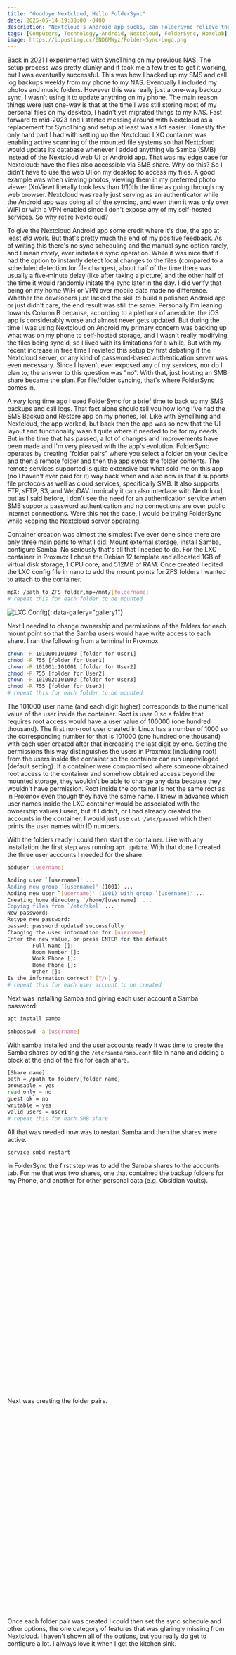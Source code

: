 ```yaml
---
title: "Goodbye Nextcloud, Hello FolderSync"
date: 2025-05-14 19:38:00 -0400
description: "Nextcloud's Android app sucks, can FolderSync relieve the headaches?"
tags: [Computers, Technology, Android, Nextcloud, FolderSync, Homelab]
image: https://i.postimg.cc/0ND6MWyz/Folder-Sync-Logo.png
---
```


<style>
    .div25 {
        float:left;
        padding: 10px 8px;
        height:150px;
        width:25%;
        overflow:hidden;   
    }
    .div33 {
        float:left;
        padding: 10px 8px;
        height:175px;
        width:33%;
        overflow:hidden;
        }
    .div50 {
        float:left;
        padding: 10px 8px;
        height:200px;
        width:50%;
        overflow:hidden;
        }
    .flex33{
        padding-top: 35px;
        padding-left: 8px;
        padding-right: 8px;
        height: 175px;
    }
    .clear {
        clear:both;
        height:1.2em;
        margin-bottom:-1px;
    }
</style>

Back in 2021 I experimented with SyncThing on my previous NAS.  The setup process was pretty clunky and it took me a few tries to get it working, but I was eventually successful.  This was how I backed up my SMS and call log backups weekly from my phone to my NAS.  Eventually I included my photos and music folders.  However this was really just a one-way backup sync, I wasn't using it to update anything on my phone.  The main reason things were just one-way is that at the time I was still storing most of my personal files on my desktop, I hadn't yet migrated things to my NAS.  Fast forward to mid-2023 and I started messing around with Nextcloud as a replacement for SyncThing and setup at least was a lot easier.  Honestly the only hard part I had with setting up the Nextcloud LXC container was enabling active scanning of the mounted file systems so that Nextcloud would update its database whenever I added anything via Samba (SMB) instead of the Nextcloud web UI or Android app.  That was my edge case for Nextcloud: have the files also accessible via SMB share.  Why do this?  So I didn't have to use the web UI on my desktop to access my files.  A good example was when viewing photos, viewing them in my preferred photo viewer (XnView) literally took less than 1/10th the time as going through my web browser.  Nextcloud was really just serving as an authenticator while the Android app was doing all of the syncing, and even then it was only over WiFi or with a VPN enabled since I don't expose any of my self-hosted services.  So why retire Nextcloud?

To give the Nextcloud Android app some credit where it's due, the app at least *did* work.  But that's pretty much the end of my positive feedback.  As of writing this there's no sync scheduling and the manual sync option rarely, and I mean *rarely*, ever initiates a sync operation.  While it was nice that it had the option to instantly detect local changes to the files (compared to a scheduled detection for file changes), about half of the time there was usually a five-minute delay (like after taking a picture) and the other half of the time it would randomly initate the sync later in the day.  I did verify that being on my home WiFi or VPN over mobile data made no difference.  Whether the developers just lacked the skill to build a polished Android app or just didn't care, the end result was still the same.  Personally I'm leaning towards Column B because, according to a plethora of anecdote, the iOS app is considerably worse and almost never gets updated.  But during the time I was using Nextcloud on Android my primary concern was backing up what was on my phone to self-hosted storage, and I wasn't really modifying the files being sync'd, so I lived with its limitations for a while.  But with my recent increase in free time I revisted this setup by first debating if the Nextcloud server, or any kind of password-based authentication server was even necessary.  Since I haven't ever exposed any of my services, nor do I plan to, the answer to this question was "no".  With that, just hosting an SMB share became the plan.  For file/folder syncing, that's where FolderSync comes in.

A *very* long time ago I used FolderSync for a brief time to back up my SMS backups and call logs.  That fact alone should tell you how long I've had the SMS Backup and Restore app on my phones, lol.  Like with SyncThing and Nextcloud, the app worked, but back then the app was so new that the UI layout and functionality wasn't quite where it needed to be for my needs.  But in the time that has passed, a lot of changes and improvements have been made and I'm very pleased with the app's evolution.  FolderSync operates by creating "folder pairs" where you select a folder on your device and then a remote folder and then the app syncs the folder contents.  The remote services supported is quite extensive but what sold me on this app (no I haven't ever paid for it) way back when and also now is that it supports file protocols as well as cloud services, specifically SMB.  It also supports FTP, sFTP, S3, and WebDAV.  Ironically it can also interface with Nextcloud, but as I said before, I don't see the need for an authentication service when SMB supports password authentication and no connections are over public internet connections.  Were this not the case, I would be trying FolderSync while keeping the Nextcloud server operating.

Container creation was almost the simplest I've ever done since there are only three main parts to what I did: Mount external storage, install Samba, configure Samba.  No seriously that's all that I needed to do.  For the LXC container in Proxmox I chose the Debian 12 template and allocated 1GB of virtual disk storage, 1 CPU core, and 512MB of RAM.  Once created I edited the LXC config file in nano to add the mount points for ZFS folders I wanted to attach to the container.

```bash
mpX: /path_to_ZFS_folder,mp=/mnt/[foldername]
# repeat this for each folder to be mounted
```

![LXC Config](https://i.postimg.cc/26dckcwF/LXC-SMB.png){: data-gallery="gallery1"}

Next I needed to change ownership and permissions of the folders for each mount point so that the Samba users would have write access to each share.  I ran the following from a terminal in Proxmox.

```bash
chown -R 101000:101000 [folder for User1]
chmod -R 755 [folder for User1]
chown -R 101001:101001 [folder for User2]
chmod -R 755 [folder for User2]
chown -R 101002:101002 [folder for User3]
chmod -R 755 [folder for User3]
# repeat this for each folder to be mounted
```

The 101000 user name (and each digit higher) corresponds to the numerical value of the user inside the container.  Root is user 0 so a folder that requires root access would have a user value of 100000 (one hundred thousand).  The first non-root user created in Linux has a number of 1000 so the corresponding number for that is 101000 (one hundred one thousand) with each user created after that increasing the last digit by one.  Setting the permissions this way distinguishes the users in Proxmox (including root) from the users inside the container so the container can run unprivileged (default setting).  If a container were compromised where someone obtained root access to the container and somehow obtained access beyond the mounted storage, they wouldn't be able to change any data because they wouldn't have permission.  Root inside the container is not the same root as in Proxmox even though they have the same name.  I knew in advance which user names inside the LXC container would be associated with the ownership values I used, but if I didn't, or I had already created the accounts in the container, I would just use `cat /etc/passwd` which then prints the user names with ID numbers.

With the folders ready I could then start the container.  Like with any installation the first step was running `apt update`.  With that done I created the three user accounts I needed for the share.

```bash
adduser [username]
```
```bash
Adding user `[username]' ...
Adding new group `[username]' (1001) ...
Adding new user `[username]' (1001) with group `[username]' ...
Creating home directory `/home/[username]' ...
Copying files from `/etc/skel' ...
New password: 
Retype new password: 
passwd: password updated successfully
Changing the user information for [username]
Enter the new value, or press ENTER for the default
        Full Name []: 
        Room Number []: 
        Work Phone []: 
        Home Phone []: 
        Other []: 
Is the information correct? [Y/n] y
# repeat this for each user account to be created
```

Next was installing Samba and giving each user account a Samba password:

```bash
apt install samba
```
```bash
smbpasswd -a [username]
```

With samba installed and the user accounts ready it was time to create the Samba shares by editing the `/etc/samba/smb.conf` file in nano and adding a block at the end of the file for each share.

```bash
[Share name]
path = /path_to_folder/[folder name]
browsable = yes
read only = no
guest ok = no
writable = yes
valid users = user1
# repeat this for each SMB share
```

All that was needed now was to restart Samba and then the shares were active.

```bash
service smbd restart
```

In FolderSync the first step was to add the Samba shares to the accounts tab.  For me that was two shares, one that contained the backup folders for my Phone, and another for other personal data (e.g. Obsidian vaults).

<div class="div50"><img src="https://i.postimg.cc/bY45xBCg/Screenshot-2025-05-27-01-47-12-79.jpg" alt="" data-gallery="gallery2"></div>
<div class="div50"><img src="https://i.postimg.cc/tCPM2N8j/Screenshot-2025-05-26-23-56-39-42-d34a4a90c4bafa19d6180fac09c8c8af.jpg" alt="" data-gallery="gallery2"></div>
<div class="clear"></div>

Next was creating the folder pairs.

<div class="div50"><img src="https://i.postimg.cc/qB568Cfn/IMG-20250527-023012.jpg" alt="" data-gallery="gallery3"></div>
<div class="div50"><img src="https://i.postimg.cc/W1wfPb2Y/Screenshot-2025-05-26-23-36-03-54-d34a4a90c4bafa19d6180fac09c8c8af.jpg" alt="" data-gallery="gallery3"></div>
<div class="clear"></div>

Once each folder pair was created I could then set the sync schedule and other options, the one category of features that was glaringly missing from Nextcloud.  I haven't shown all of the options, but you really do get to configure a lot.  I always love it when I get the kitchen sink.

<div class="div33"><img src="https://i.postimg.cc/k5gtQN5Q/Screenshot-2025-05-28-15-10-09-28-d34a4a90c4bafa19d6180fac09c8c8af.jpg" alt="" data-gallery="gallery4"></div>
<div class="div33"><img src="https://i.postimg.cc/9fgwJ44v/Screenshot-2025-05-28-15-10-19-35-d34a4a90c4bafa19d6180fac09c8c8af.jpg" alt="" data-gallery="gallery4"></div>
<div class="div33"><img src="https://i.postimg.cc/mgwH1pTZ/Screenshot-2025-05-28-15-11-08-46-d34a4a90c4bafa19d6180fac09c8c8af.jpg" alt="" data-gallery="gallery4"></div>
<div class="clear"></div>

And that's it.  Everything is set up and after using it for a week everything has been working smoothly.  Having the instant sync enabled for my music folder and Obsidian vault has been very nice - no waiting or manual syncing.  As yet I haven't encountered any drawbacks or issues with this setup so this is likely how I'll be syncing my mobile files for the foreseeable future.  FolderSync also makes a Windows version of their app which would come in handy for syncing bookmarks between my desktops and laptop without having to rely on Google accounts or Brave's sync service, however it costs $28 for a license and there is no free option, just a free 2-week trial.  Since I'd just be using it for personal use, I can't justify spending that on a sync app.  Maybe if I don't soon find a free open-source option I'll revisit SyncThing to see if that's easier to set up than I remember.

Back to my other forms of digital mayhem.  See you around!